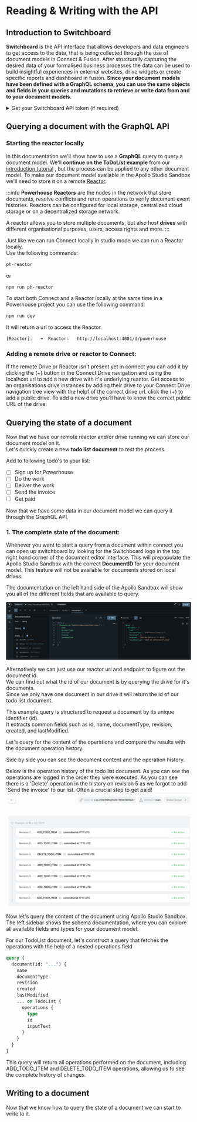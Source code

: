 # Reading & Writing with the API

## Introduction to Switchboard

**Switchboard** is the API interface that allows developers and data engineers to get access to the data, that is being collected through the use of document models in Connect & Fusion.
After structurally capturing the desired data of your formalised business processes the data can be used to build insightful experiences in external websites, drive widgets or create specific reports and dashboard in fusion. 
**Since your document models have been defined with a GraphQL schema, you can use the same objects and fields in your queries and mutations to retrieve or write data from and to your document models.**

<details>
  <summary>Get your Switchboard API token (if required)</summary>

Your API requests are authenticated using API keys or tokens. Any request that doesn't include an API key will return an error. You can generate an API token from your Switchboard instance at any time [by logging in with your Ethereum address here](https://apps.powerhouse.io/develop/powerhouse/switchboard/user).

</details>

## Querying a document with the GraphQL API

### Starting the reactor locally

In this documentation we'll show how to use a **GraphQL** query to query a document model. We'll **continue on the ToDoList example** from our [introduction tutorial](/docs/academy/Create/ToDoList/DefineToDoListDocumentModel) , but the process can be applied to any other document model.
To make our document model available in the Apollo Studio Sandbox we'll need to store it on a remote [Reactor](/docs/academy/AdvancedTopics/WorkingWithTheReactor).

:::info
**Powerhouse Reactors** are the nodes in the network that store documents, resolve conflicts and rerun operations to verify document event histories. 
Reactors can be configured for local storage, centralized cloud storage or on a decentralized storage network. 

A reactor allows you to store multiple documents, but also host **drives** with different organisational purposes, users, access rights and more.
:::

Just like we can run Connect locally in studio mode we can run a Reactor locally.   
Use the following commands:

```bash
ph-reactor
```
or
```bash
npm run ph-reactor
```

To start both Connect and a Reactor locally at the same time in a Powerhouse project you can use the following command:
```bash
npm run dev
```

It will return a url to access the Reactor.
```bash
[Reactor]:   ➜  Reactor:   http://localhost:4001/d/powerhouse
```

### Adding a remote drive or reactor to Connect:

If the remote Drive or Reactor isn't present yet in connect you can add it by clicking the (+) button in the Connect Drive navigation and using the localhost url to add a new drive with it's underlying reactor. 
Get access to an organisations drive instances by adding their drive to your Connect Drive navigation tree view with the helpf of the correct drive url. 
click the (+) to add a public drive. To add a new drive you'll have to know the correct public URL of the drive.

## Querying the state of a document

Now that we have our remote reactor and/or drive running we can store our document model on it.   
Let's quickly create a new **todo list document** to test the process.

Add to following todo's to your list:
- [ ] Sign up for Powerhouse
- [ ] Do the work 
- [ ] Deliver the work
- [ ] Send the invoice
- [ ] Get paid

Now that we have some data in our document model we can query it through the GraphQL API.

### 1. The complete state of the document: 

Whenever you want to start a query from a document within connect you can open up switchboard by looking for the Switchboard logo in the top right hand corner of the document editor interface. 
This will prepopulate the Apollo Studio Sandbox with the correct **DocumentID** for your document model. This feature will not be available for documents stored on local drives.

The documentation on the left hand side of the Apollo Sandbox will show you all of the different fields that are available to query.

![Example query of a document](./images/documentid.png)

Alternatively we can just use our reactor url and endpoint to figure out the document id.  
We can find out what the id of our document is by querying the drive for it's documents.   
Since we only have one document in our drive it will return the id of our todo list document.

This example query is structured to request a document by its unique identifier (id).   
It extracts common fields such as id, name, documentType, revision, created, and lastModified.

Let's query for the content of the operations and compare the results with the document operation history. 

Side by side you can see the document content and the operation history.

Below is the operation history of the todo list document. As you can see the operations are logged in the order they were executed.
As you can see there is a 'Delete' operation in the history on revision 5 as we forgot to add 'Send the invoice' to our list. Often a crucial step to get paid! 
![Operation History](./images/operationhistory.png)

Now let's query the content of the document using Apollo Studio Sandbox. The left sidebar shows the schema documentation, where you can explore all available fields and types for your document model. 

For our TodoList document, let's construct a query that fetches the operations with the help of a nested operations field

```graphql
query {
  document(id: "...") {
    name
    documentType
    revision
    created
    lastModified
    ... on TodoList {
      operations {
        type
        id
        inputText
      }
    }
  }
}
```

This query will return all operations performed on the document, including ADD_TODO_ITEM and DELETE_TODO_ITEM operations, allowing us to see the complete history of changes.

## Writing to a document

Now that we know how to query the state of a document we can start to write to it.